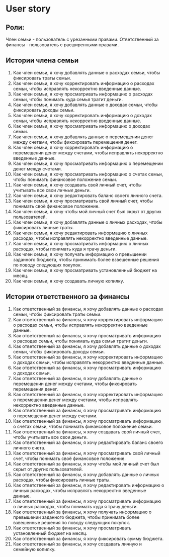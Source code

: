 
# User story

## Роли:
Член семьи - пользователь с урезанными правами.
Ответственный за финансы - пользователь с расширенными правами. 

## Истории члена семьи
1. Как член семьи, я хочу добавлять данные о расходах семьи, чтобы фиксировать траты семьи. 
2. Как член семьи, я хочу корректировать информацию о расходах семьи, чтобы исправлять некорректно введенные данные. 
3. Как член семьи, я хочу просматривать информацию о расходах семьи, чтобы понимать куда семья тратит деньги.
4. Как член семьи, я хочу добавлять данные о доходах семьи, чтобы фиксировать доходы семьи.
5. Как член семьи, я хочу корректировать информацию о доходах семьи, чтобы исправлять некорректно введенные данные. 
6. Как член семьи, я хочу просматривать информацию о доходах семьи.
7. Как член семьи, я хочу добавлять данные о перемещении денег между счетами, чтобы фиксировать перемещения денег. 
8. Как член семьи, я хочу корректировать информацию о перемещении денег между счетами, чтобы исправлять некорректно введенные данные. 
9. Как член семьи, я хочу просматривать информацию о перемещении денег между счетами.
10. Как член семьи, я хочу просматривать информацию о счетах семьи, чтобы понимать финансовое положение семьи.
11. Как член семьи, я хочу создавать свой личный счет, чтобы учитывать все свои *личные* деньги. 
12. Как член семьи, я хочу редактировать баланс своего личного счета.
13. Как член семьи, я хочу просматривать свой личный счет, чтобы понимать своё финансовое положение.
14. Как член семьи, я хочу чтобы мой личный счет был скрыт от других пользователей.
15. Как член семьи, я хочу добавлять данные о личных расходах, чтобы фиксировать личные траты.
16. Как член семьи, я хочу редактировать информацию о личных расходах, чтобы исправлять некорректно введенные данные. 
17. Как член семьи, я хочу просматривать информацию о личных расходах, чтобы понимать куда я трачу деньги.
18. Как член семьи, я хочу получать информацию о превышении заданного бюджета, чтобы принимать более взвешенные решения по поводу следующих покупок.
19. Как член семьи, я хочу просматривать установленный бюджет на месяц.
20. Как член семьи, я хочу создавать личную копилку.

## Истории ответственного за финансы
1. Как ответственный за финансы, я хочу добавлять данные о расходах семьи, чтобы фиксировать траты семьи. 
2. Как ответственный за финансы, я хочу корректировать информацию о расходах семьи, чтобы исправлять некорректно введенные данные. 
3. Как ответственный за финансы, я хочу просматривать информацию о расходах семьи, чтобы понимать куда семья тратит деньги.
4. Как ответственный за финансы, я хочу добавлять данные о доходах семьи, чтобы фиксировать доходы семьи.
5. Как ответственный за финансы, я хочу корректировать информацию о доходах семьи, чтобы исправлять некорректно введенные данные. 
6. Как ответственный за финансы, я хочу просматривать информацию о доходах семьи.
7. Как ответственный за финансы, я хочу добавлять данные о перемещении денег между счетами, чтобы фиксировать перемещения денег. 
8. Как ответственный за финансы, я хочу корректировать информацию о перемещении денег между счетами, чтобы исправлять некорректно введенные данные. 
9. Как ответственный за финансы, я хочу просматривать информацию о перемещении денег между счетами.
10. Как ответственный за финансы, я хочу просматривать информацию о счетах семьи, чтобы понимать финансовое положение семьи.
11. Как ответственный за финансы, я хочу создавать свой личный счет, чтобы учитывать все свои деньги. 
12. Как ответственный за финансы, я хочу редактировать баланс своего личного счета.
13. Как ответственный за финансы, я хочу просматривать свой личный счет, чтобы понимать своё финансовое положение.
14. Как ответственный за финансы, я хочу чтобы мой личный счет был скрыт от других пользователей.
15. Как ответственный за финансы, я хочу добавлять данные о личных расходах, чтобы фиксировать личные траты.
16. Как ответственный за финансы, я хочу редактировать информацию о личных расходах, чтобы исправлять некорректно введенные данные. 
17. Как ответственный за финансы, я хочу просматривать информацию о личных расходах, чтобы понимать куда я трачу деньги.
18. Как ответственный за финансы, я хочу получать информацию о превышении заданного бюджета, чтобы принимать более взвешенные решения по поводу следующих покупок.
19. Как ответственный за финансы, я хочу просматривать установленный бюджет на месяц.
20. Как ответственный за финансы, я хочу фиксировать сумму бюджета.
21. Как ответственный за финансы, я хочу создавать личную и семейную копилку.


